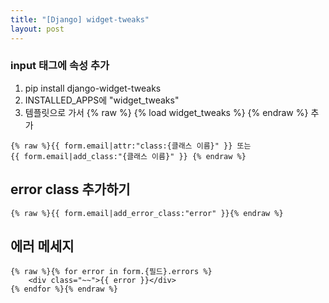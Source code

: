 ```yaml
---
title: "[Django] widget-tweaks"
layout: post
---
```


### input 태그에 속성 추가
1. pip install django-widget-tweaks
2. INSTALLED_APPS에 "widget_tweaks"
3. 템플릿으로 가서 {% raw %} {% load widget_tweaks %} {% endraw %} 추가

```django
{% raw %}{{ form.email|attr:"class:{클래스 이름}" }} 또는
{{ form.email|add_class:"{클래스 이름}" }} {% endraw %}
```


## error class 추가하기
```django
{% raw %}{{ form.email|add_error_class:"error" }}{% endraw %}
```


## 에러 메세지
```django
{% raw %}{% for error in form.{필드}.errors %}
    <div class="~~">{{ error }}</div>
{% endfor %}{% endraw %} 
```


